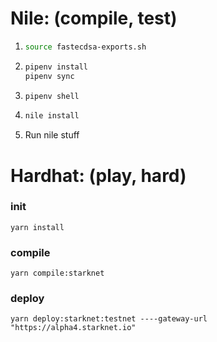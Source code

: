 # Nile: (compile, test)

1.  ```bash
    source fastecdsa-exports.sh
    ```

1.  ```bash
    pipenv install
    pipenv sync
    ```

1.  ```bash
    pipenv shell
    ```

1.  ```bash
    nile install
    ```
1. Run nile stuff

# Hardhat: (play, hard)

### init
```
yarn install
```
### compile
```
yarn compile:starknet
```
### deploy
```
yarn deploy:starknet:testnet ----gateway-url "https://alpha4.starknet.io"
```
